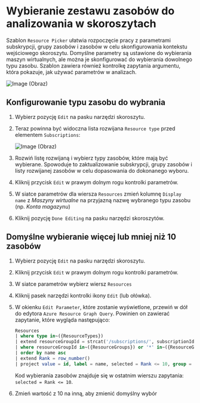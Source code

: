 # <a name="picking-a-set-of-resources-to-analyze-in-workbooks"></a>Wybieranie zestawu zasobów do analizowania w skoroszytach

Szablon `Resource Picker` ułatwia rozpoczęcie pracy z parametrami subskrypcji, grupy zasobów i zasobów w celu skonfigurowania kontekstu wejściowego skoroszytu. Domyślne parametry są ustawione do wybierania maszyn wirtualnych, ale można je skonfigurować do wybierania dowolnego typu zasobu. Szablon zawiera również kontrolkę zapytania argumentu, która pokazuje, jak używać parametrów w analizach.

![Image (Obraz)](Full.png)

## <a name="setting-up-the-resource-type-to-pick"></a>Konfigurowanie typu zasobu do wybrania

1. Wybierz pozycję `Edit` na pasku narzędzi skoroszytu.
2. Teraz powinna być widoczna lista rozwijana `Resource type` przed elementem `Subscriptions`:

    ![Image (Obraz)](Parameter.png)
3. Rozwiń listę rozwijaną i wybierz typy zasobów, które mają być wybierane. Spowoduje to zaktualizowanie subskrypcji, grupy zasobów i listy rozwijanej zasobów w celu dopasowania do dokonanego wyboru.
4. Kliknij przycisk `Edit` w prawym dolnym rogu kontrolki parametrów.
5. W siatce parametrów dla wiersza `Resources` zmień kolumnę `Display name` z _Maszyny wirtualne_ na przyjazną nazwę wybranego typu zasobu (np. _Konta magazynu_)
6. Kliknij pozycję `Done Editing` na pasku narzędzi skoroszytów.

## <a name="selecting-more-or-less-than-10-resources-by-default"></a>Domyślne wybieranie więcej lub mniej niż 10 zasobów

1. Wybierz pozycję `Edit` na pasku narzędzi skoroszytu.
2. Kliknij przycisk `Edit` w prawym dolnym rogu kontrolki parametrów.
3. W siatce parametrów wybierz wiersz `Resources`
4. Kliknij pasek narzędzi kontrolki ikony `Edit` (lub ołówka).
5. W okienku `Edit Parameter`, które zostanie wyświetlone, przewiń w dół do edytora `Azure Resource Graph Query`. Powinien on zawierać zapytanie, które wygląda następująco:
    ```sql
    Resources
    | where type in~({ResourceTypes})
    | extend resourceGroupId = strcat('/subscriptions/', subscriptionId, '/resourceGroups/', resourceGroup)
    | where resourceGroupId in~({ResourceGroups}) or '*' in~({ResourceGroups})
    | order by name asc
    | extend Rank = row_number()
    | project value = id, label = name, selected = Rank <= 10, group = resourceGroup
    ```
    Kod wybierania zasobów znajduje się w ostatnim wierszu zapytania: `selected = Rank <= 10`. 

6. Zmień wartość z 10 na inną, aby zmienić domyślny wybór